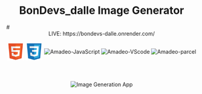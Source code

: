 

<h1 align="center"> BonDevs_dalle Image Generator</h1>
#
<div align="center">
LIVE:  https://bondevs-dalle.onrender.com/  
</div>

</br>
 <div style="display: inline_block" align="center">
 <img align="center" alt="Amadeo-HTML" height="45" width="45" src="https://raw.githubusercontent.com/devicons/devicon/master/icons/html5/html5-original.svg">
 <img align="center" alt="Amadeo-CSS" height="45" width="45" src="https://raw.githubusercontent.com/devicons/devicon/master/icons/css3/css3-original.svg">
 <img align="center" alt="Amadeo-JavaScript" height="45" width="45" src="https://github.com/Amadeo-Frontend/devicon/blob/master/icons/javascript/javascript-original.svg">
 <img align="center" alt="Amadeo-VScode" height="45" widith="45" src="https://github.com/Amadeo-Frontend/devicon/blob/master/icons/nodejs/nodejs-original.svg">
 <img align="center" alt="Amadeo-parcel" height="45" widith="45" src="https://github.com/Amadeo-Frontend/images_sites/blob/main/32607881.png">
  </div>
  </br>

#
<div align="center">
 
![Image Generation App](https://github.com/Amadeo-Frontend/images_sites/blob/main/Captura%20de%20tela%202023-05-04%20190931.png)
 
</div>
